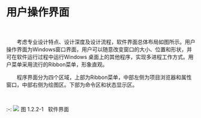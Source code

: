 # 用户操作界面
<br/>

&emsp;&emsp;考虑专业设计特点、设计深度及设计流程，软件界面总体布局如图所示。用户操作界面为Windows窗口界面，用户可以随意改变窗口的大小、位置和形状，并可在软件运行过程中运行Windows 桌面上的其他程序，实现多进程工作方式。用户菜单采用流行的Ribbon菜单，形象直观。

&emsp;&emsp;程序界面分为四个区域，上部为Ribbon菜单，中部左侧为项目浏览器和属性窗口，中部右侧为绘图区。下部为命令区和状态显示区。

<br/>

:-: ![](images/4.png)
图 1.2.2-1   软件界面

<br/>